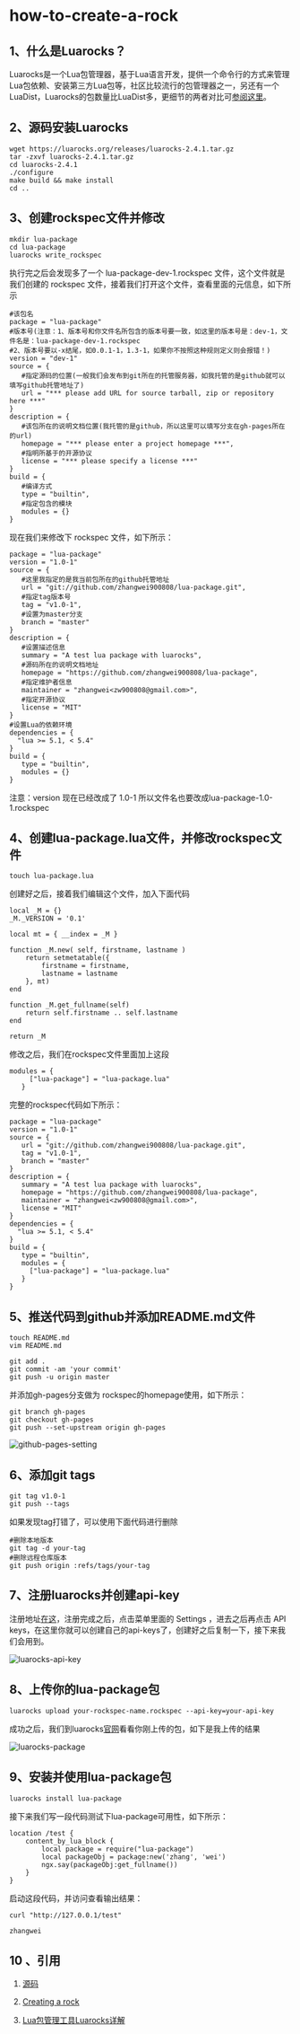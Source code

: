 # how-to-create-a-rock

## 1、什么是Luarocks？
Luarocks是一个Lua包管理器，基于Lua语言开发，提供一个命令行的方式来管理Lua包依赖、安装第三方Lua包等，社区比较流行的包管理器之一，另还有一个LuaDist，Luarocks的包数量比LuaDist多，更细节的两者对比可[参阅这里](http://notebook.kulchenko.com/zerobrane/lua-package-managers-luadist-luarocks-and-integration-with-zerobrane-studio)。

## 2、源码安装Luarocks

```
wget https://luarocks.org/releases/luarocks-2.4.1.tar.gz
tar -zxvf luarocks-2.4.1.tar.gz
cd luarocks-2.4.1
./configure
make build && make install
cd ..
```

## 3、创建rockspec文件并修改

```
mkdir lua-package
cd lua-package
luarocks write_rockspec
```

执行完之后会发现多了一个 lua-package-dev-1.rockspec 文件，这个文件就是我们创建的 rockspec 文件，接着我们打开这个文件，查看里面的元信息，如下所示

```
#该包名
package = "lua-package"
#版本号(注意：1、版本号和你文件名所包含的版本号要一致，如这里的版本号是：dev-1，文件名是：lua-package-dev-1.rockspec
#2、版本号要以-x结尾，如0.0.1-1，1.3-1，如果你不按照这种规则定义则会报错！)
version = "dev-1"
source = {
   #指定源码的位置(一般我们会发布到git所在的托管服务器，如我托管的是github就可以填写github托管地址了)
   url = "*** please add URL for source tarball, zip or repository here ***"
}
description = {
   #该包所在的说明文档位置(我托管的是github，所以这里可以填写分支在gh-pages所在的url)
   homepage = "*** please enter a project homepage ***",
   #指明所基于的开源协议
   license = "*** please specify a license ***"
}
build = {
   #编译方式
   type = "builtin",
   #指定包含的模块
   modules = {}
}
```
现在我们来修改下 rockspec 文件，如下所示：

```
package = "lua-package"
version = "1.0-1"
source = {
   #这里我指定的是我当前包所在的github托管地址
   url = "git://github.com/zhangwei900808/lua-package.git",
   #指定tag版本号
   tag = "v1.0-1",
   #设置为master分支
   branch = "master"
}
description = {
   #设置描述信息
   summary = "A test lua package with luarocks",
   #源码所在的说明文档地址
   homepage = "https://github.com/zhangwei900808/lua-package",
   #指定维护者信息
   maintainer = "zhangwei<zw900808@gmail.com>",
   #指定开源协议
   license = "MIT"
}
#设置Lua的依赖环境
dependencies = {
  "lua >= 5.1, < 5.4"
}
build = { 
   type = "builtin",
   modules = {}
}
```

注意：version 现在已经改成了 1.0-1 所以文件名也要改成lua-package-1.0-1.rockspec

## 4、创建lua-package.lua文件，并修改rockspec文件
```
touch lua-package.lua
```
创建好之后，接着我们编辑这个文件，加入下面代码

```
local _M = {}
_M._VERSION = '0.1'

local mt = { __index = _M }

function _M.new( self, firstname, lastname )
    return setmetatable({
        firstname = firstname,
        lastname = lastname
    }, mt)
end

function _M.get_fullname(self)
    return self.firstname .. self.lastname
end

return _M

```

修改之后，我们在rockspec文件里面加上这段
```
modules = {
     ["lua-package"] = "lua-package.lua"
   }
```

完整的rockspec代码如下所示：

```
package = "lua-package"
version = "1.0-1"
source = {
   url = "git://github.com/zhangwei900808/lua-package.git",
   tag = "v1.0-1",
   branch = "master"
}
description = {
   summary = "A test lua package with luarocks",
   homepage = "https://github.com/zhangwei900808/lua-package",
   maintainer = "zhangwei<zw900808@gmail.com>",
   license = "MIT"
}
dependencies = {
  "lua >= 5.1, < 5.4"
}
build = {
   type = "builtin",
   modules = {
     ["lua-package"] = "lua-package.lua"
   }
}
```

## 5、推送代码到github并添加README.md文件
```
touch README.md
vim README.md

git add .
git commit -am 'your commit'
git push -u origin master
```
并添加gh-pages分支做为 rockspec的homepage使用，如下所示：
```
git branch gh-pages
git checkout gh-pages
git push --set-upstream origin gh-pages
```
![github-pages-setting](./imgs/github-pages-setting.png)


## 6、添加git tags
```
git tag v1.0-1
git push --tags
```
如果发现tag打错了，可以使用下面代码进行删除
```
#删除本地版本
git tag -d your-tag
#删除远程仓库版本
git push origin :refs/tags/your-tag
```

## 7、注册luarocks并创建api-key
注册地址[在这](https://luarocks.org/)，注册完成之后，点击菜单里面的 Settings ，进去之后再点击 API keys，在这里你就可以创建自己的api-keys了，创建好之后复制一下，接下来我们会用到。

![luarocks-api-key](./imgs/luarocks-api-key.png)

## 8、上传你的lua-package包
```
luarocks upload your-rockspec-name.rockspec --api-key=your-api-key
```
成功之后，我们到luarocks[官网](https://luarocks.org/)看看你刚上传的包，如下是我上传的结果

![luarocks-package](./imgs/luarocks-package.png)

## 9、安装并使用lua-package包
```
luarocks install lua-package
```
接下来我们写一段代码测试下lua-package可用性，如下所示：

```
location /test {
    content_by_lua_block {
        local package = require("lua-package")
        local packageObj = package:new('zhang', 'wei')
        ngx.say(packageObj:get_fullname())
    }
}
```
启动这段代码，并访问查看输出结果：

```
curl "http://127.0.0.1/test"

zhangwei
```

## 10 、引用
1. [源码](https://github.com/zhangwei900808/lua-package)

2. [Creating a rock](https://github.com/luarocks/luarocks/wiki/Creating-a-rock)

3. [Lua包管理工具Luarocks详解](https://my.oschina.net/idevz/blog/519598)
